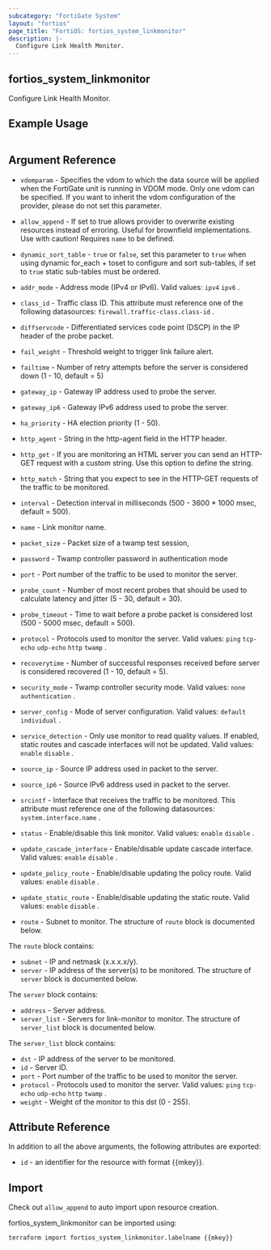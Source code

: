 ```yaml
---
subcategory: "FortiGate System"
layout: "fortios"
page_title: "FortiOS: fortios_system_linkmonitor"
description: |-
  Configure Link Health Monitor.
---
```


## fortios_system_linkmonitor
Configure Link Health Monitor.

## Example Usage

```hcl

```

## Argument Reference
* `vdomparam` - Specifies the vdom to which the data source will be applied when the FortiGate unit is running in VDOM mode. Only one vdom can be specified. If you want to inherit the vdom configuration of the provider, please do not set this parameter.
* `allow_append` - If set to true allows provider to overwrite existing resources instead of erroring. Useful for brownfield implementations. Use with caution! Requires `name` to be defined.
* `dynamic_sort_table` - `true` or `false`, set this parameter to `true` when using dynamic for_each + toset to configure and sort sub-tables, if set to `true` static sub-tables must be ordered.

* `addr_mode` - Address mode (IPv4 or IPv6). Valid values: `ipv4` `ipv6` .
* `class_id` - Traffic class ID. This attribute must reference one of the following datasources: `firewall.traffic-class.class-id` .
* `diffservcode` - Differentiated services code point (DSCP) in the IP header of the probe packet.
* `fail_weight` - Threshold weight to trigger link failure alert.
* `failtime` - Number of retry attempts before the server is considered down (1 - 10, default = 5)
* `gateway_ip` - Gateway IP address used to probe the server.
* `gateway_ip6` - Gateway IPv6 address used to probe the server.
* `ha_priority` - HA election priority (1 - 50).
* `http_agent` - String in the http-agent field in the HTTP header.
* `http_get` - If you are monitoring an HTML server you can send an HTTP-GET request with a custom string. Use this option to define the string.
* `http_match` - String that you expect to see in the HTTP-GET requests of the traffic to be monitored.
* `interval` - Detection interval in milliseconds (500 - 3600 * 1000 msec, default = 500).
* `name` - Link monitor name.
* `packet_size` - Packet size of a twamp test session,
* `password` - Twamp controller password in authentication mode
* `port` - Port number of the traffic to be used to monitor the server.
* `probe_count` - Number of most recent probes that should be used to calculate latency and jitter (5 - 30, default = 30).
* `probe_timeout` - Time to wait before a probe packet is considered lost (500 - 5000 msec, default = 500).
* `protocol` - Protocols used to monitor the server. Valid values: `ping` `tcp-echo` `udp-echo` `http` `twamp` .
* `recoverytime` - Number of successful responses received before server is considered recovered (1 - 10, default = 5).
* `security_mode` - Twamp controller security mode. Valid values: `none` `authentication` .
* `server_config` - Mode of server configuration. Valid values: `default` `individual` .
* `service_detection` - Only use monitor to read quality values. If enabled, static routes and cascade interfaces will not be updated. Valid values: `enable` `disable` .
* `source_ip` - Source IP address used in packet to the server.
* `source_ip6` - Source IPv6 address used in packet to the server.
* `srcintf` - Interface that receives the traffic to be monitored. This attribute must reference one of the following datasources: `system.interface.name` .
* `status` - Enable/disable this link monitor. Valid values: `enable` `disable` .
* `update_cascade_interface` - Enable/disable update cascade interface. Valid values: `enable` `disable` .
* `update_policy_route` - Enable/disable updating the policy route. Valid values: `enable` `disable` .
* `update_static_route` - Enable/disable updating the static route. Valid values: `enable` `disable` .
* `route` - Subnet to monitor. The structure of `route` block is documented below.

The `route` block contains:

* `subnet` - IP and netmask (x.x.x.x/y).
* `server` - IP address of the server(s) to be monitored. The structure of `server` block is documented below.

The `server` block contains:

* `address` - Server address.
* `server_list` - Servers for link-monitor to monitor. The structure of `server_list` block is documented below.

The `server_list` block contains:

* `dst` - IP address of the server to be monitored.
* `id` - Server ID.
* `port` - Port number of the traffic to be used to monitor the server.
* `protocol` - Protocols used to monitor the server. Valid values: `ping` `tcp-echo` `udp-echo` `http` `twamp` .
* `weight` - Weight of the monitor to this dst (0 - 255).

## Attribute Reference

In addition to all the above arguments, the following attributes are exported:
* `id` - an identifier for the resource with format {{mkey}}.

## Import

Check out `allow_append` to auto import upon resource creation.

fortios_system_linkmonitor can be imported using:
```sh
terraform import fortios_system_linkmonitor.labelname {{mkey}}
```
